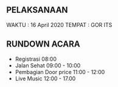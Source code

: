 ## PELAKSANAAN

WAKTU : 16 April 2020
TEMPAT : GOR ITS

## RUNDOWN ACARA

- Registrasi    08:00
- Jalan Sehat   09:00 - 10:00
- Pembagian Door price 11:00 - 12:00
- Live Music	12:00 - 17.00